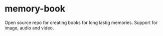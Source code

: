 # memory-book
Open source repo for creating books for long lastig memories. Support for image, audio and video. 
